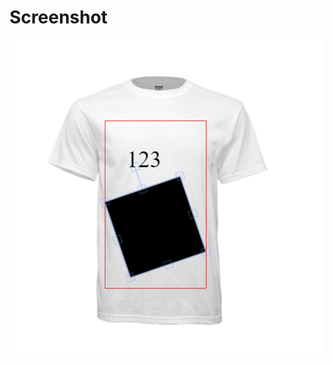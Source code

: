 Screenshot
============
 ![image](https://github.com/carolsail/fabric-area-limit/blob/master/img/screenshot.png)